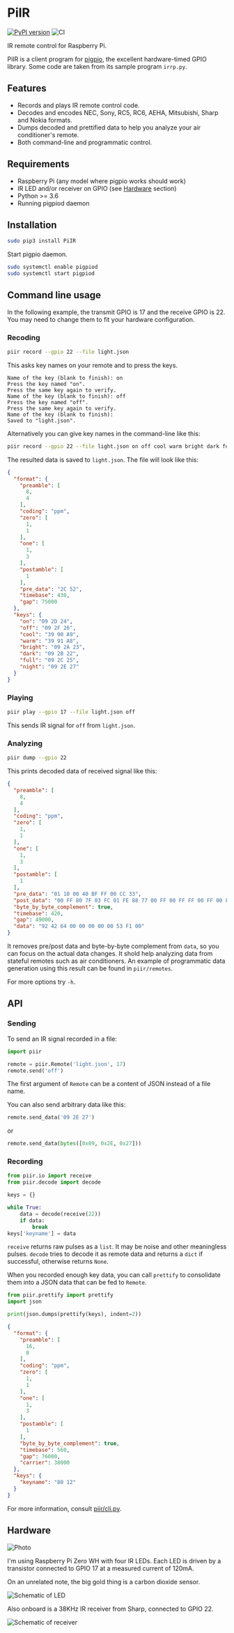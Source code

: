 # PiIR

[![PyPI version](https://badge.fury.io/py/PiIR.svg)](https://badge.fury.io/py/PiIR)
![CI](https://github.com/ts1/PiIR/workflows/CI/badge.svg)

IR remote control for Raspberry Pi.

PiIR is a client program for [pigpio](http://abyz.me.uk/rpi/pigpio/), the excellent hardware-timed GPIO library. 
Some code are taken from its sample program `irrp.py`.

## Features
- Records and plays IR remote control code.
- Decodes and encodes NEC, Sony, RC5, RC6, AEHA, Mitsubishi, Sharp and Nokia formats.
- Dumps decoded and prettified data to help you analyze your air conditioner's remote.
- Both command-line and programmatic control.

## Requirements
- Raspberry Pi (any model where pigpio works should work)
- IR LED and/or receiver on GPIO (see [Hardware](#hardware) section)
- Python >= 3.6
- Running pigpiod daemon

## Installation
```sh
sudo pip3 install PiIR
```

Start pigpio daemon.
```sh
sudo systemctl enable pigpiod
sudo systemctl start pigpiod
```

## Command line usage

In the following example, the transmit GPIO is 17 and the receive GPIO is 22.
You may need to change them to fit your hardware configuration.

### Recoding

```sh
piir record --gpio 22 --file light.json
```

This asks key names on your remote and to press the keys.

```
Name of the key (blank to finish): on
Press the key named "on".
Press the same key again to verify.
Name of the key (blank to finish): off
Press the key named "off".
Press the same key again to verify.
Name of the key (blank to finish):
Saved to "light.json".
```

Alternatively you can give key names in the command-line like this:

```sh
piir record --gpio 22 --file light.json on off cool warm bright dark full night
```

The resulted data is saved to `light.json`.
The file will look like this:

```json
{
  "format": {
    "preamble": [
      8,
      4
    ],
    "coding": "ppm",
    "zero": [
      1,
      1
    ],
    "one": [
      1,
      3
    ],
    "postamble": [
      1
    ],
    "pre_data": "2C 52",
    "timebase": 430,
    "gap": 75000
  },
  "keys": {
    "on": "09 2D 24",
    "off": "09 2F 26",
    "cool": "39 90 A9",
    "warm": "39 91 A8",
    "bright": "09 2A 23",
    "dark": "09 2B 22",
    "full": "09 2C 25",
    "night": "09 2E 27"
  }
}
```

### Playing

```sh
piir play --gpio 17 --file light.json off
```

This sends IR signal for `off` from `light.json`.

### Analyzing

```sh
piir dump --gpio 22
```

This prints decoded data of received signal like this:

```json
{
  "preamble": [
    8,
    4
  ],
  "coding": "ppm",
  "zero": [
    1,
    1
  ],
  "one": [
    1,
    3
  ],
  "postamble": [
    1
  ],
  "pre_data": "01 10 00 40 BF FF 00 CC 33",
  "post_data": "00 FF 80 7F 03 FC 01 FE 88 77 00 FF 00 FF FF 00 FF 00 FF 00 FF 00",
  "byte_by_byte_complement": true,
  "timebase": 420,
  "gap": 49000,
  "data": "92 42 64 00 00 00 00 00 53 F1 00"
}
```

It removes pre/post data and byte-by-byte complement from `data`, so you can focus on the actual data changes.
It shold help analyzing data from stateful remotes such as air conditioners.
An example of programmatic data generation using this result can be found in `piir/remotes`.

For more options try `-h`.

## API

### Sending

To send an IR signal recorded in a file:

```python
import piir

remote = piir.Remote('light.json', 17)
remote.send('off')
```

The first argument of `Remote` can be a content of JSON instead of a file name.

You can also send arbitrary data like this:

```python
remote.send_data('09 2E 27')
```

or

```python
remote.send_data(bytes([0x09, 0x2E, 0x27]))
```

### Recording

```python
from piir.io import receive
from piir.decode import decode

keys = {}

while True:
    data = decode(receive(22))
    if data:
        break
keys['keyname'] = data
```

`receive` returns raw pulses as a `list`.
It may be noise and other meaningless pulses.
`decode` tries to decode it as remote data and returns a `dict` if successful, otherwise returns `None`.

When you recorded enough key data, you can call `prettify` to consolidate them into a JSON data that can be fed to `Remote`.

```python
from piir.prettify import prettify
import json

print(json.dumps(prettify(keys), indent=2))
```

```json
{
  "format": {
    "preamble": [
      16,
      8
    ],
    "coding": "ppm",
    "zero": [
      1,
      1
    ],
    "one": [
      1,
      3
    ],
    "postamble": [
      1
    ],
    "byte_by_byte_complement": true,
    "timebase": 560,
    "gap": 76000,
    "carrier": 38000
  },
  "keys": {
    "keyname": "80 12"
  }
}
```

For more information, consult [piir/cli.py](https://github.com/ts1/PiIR/blob/master/piir/cli.py).

## Hardware

![Photo](https://raw.githubusercontent.com/ts1/PiIR/master/img/photo.jpeg)

I'm using Raspberry Pi Zero WH with four IR LEDs.
Each LED is driven by a transistor connected to GPIO 17 at a measured current of 120mA.

On an unrelated note, the big gold thing is a carbon dioxide sensor.

![Schematic of LED](https://raw.githubusercontent.com/ts1/PiIR/master/img/schema-led.png)

Also onboard is a 38KHz IR receiver from Sharp, connected to GPIO 22.

![Schematic of receiver](https://raw.githubusercontent.com/ts1/PiIR/master/img/schema-receiver.png)
